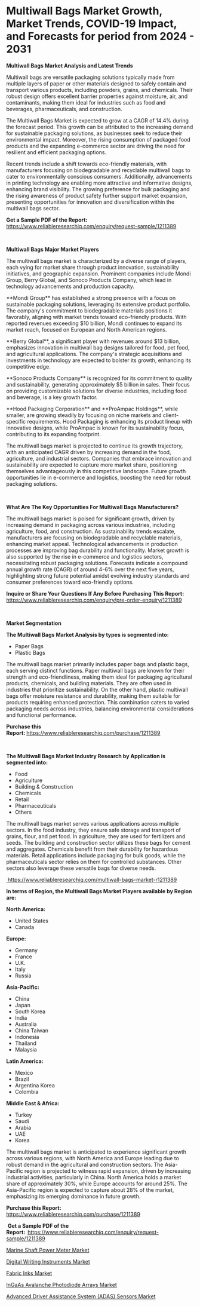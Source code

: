 <p><h1>Multiwall Bags Market Growth, Market Trends, COVID-19 Impact, and Forecasts for period from 2024 - 2031</h1></p><p><strong>Multiwall Bags Market Analysis and Latest Trends</strong></p>
<p><p>Multiwall bags are versatile packaging solutions typically made from multiple layers of paper or other materials designed to safely contain and transport various products, including powders, grains, and chemicals. Their robust design offers excellent barrier properties against moisture, air, and contaminants, making them ideal for industries such as food and beverages, pharmaceuticals, and construction.</p><p>The Multiwall Bags Market is expected to grow at a CAGR of 14.4% during the forecast period. This growth can be attributed to the increasing demand for sustainable packaging solutions, as businesses seek to reduce their environmental impact. Moreover, the rising consumption of packaged food products and the expanding e-commerce sector are driving the need for resilient and efficient packaging options.</p><p>Recent trends include a shift towards eco-friendly materials, with manufacturers focusing on biodegradable and recyclable multiwall bags to cater to environmentally conscious consumers. Additionally, advancements in printing technology are enabling more attractive and informative designs, enhancing brand visibility. The growing preference for bulk packaging and the rising awareness of product safety further support market expansion, presenting opportunities for innovation and diversification within the multiwall bags sector.</p></p>
<p><strong>Get a Sample PDF of the Report:&nbsp;</strong> <a href="https://www.reliableresearchiq.com/enquiry/request-sample/1211389?utm_campaign=1141&utm_medium=2&utm_source=Github&utm_content=ia&utm_term=05102024&utm_id=multiwall-bags">https://www.reliableresearchiq.com/enquiry/request-sample/1211389</a></p>
<p>&nbsp;</p>
<p><strong>Multiwall Bags Major Market Players</strong></p>
<p><p>The multiwall bags market is characterized by a diverse range of players, each vying for market share through product innovation, sustainability initiatives, and geographic expansion. Prominent companies include Mondi Group, Berry Global, and Sonoco Products Company, which lead in technology advancements and production capacity.</p><p>**Mondi Group** has established a strong presence with a focus on sustainable packaging solutions, leveraging its extensive product portfolio. The company's commitment to biodegradable materials positions it favorably, aligning with market trends toward eco-friendly products. With reported revenues exceeding $10 billion, Mondi continues to expand its market reach, focused on European and North American regions.</p><p>**Berry Global**, a significant player with revenues around $13 billion, emphasizes innovation in multiwall bag designs tailored for food, pet food, and agricultural applications. The company's strategic acquisitions and investments in technology are expected to bolster its growth, enhancing its competitive edge.</p><p>**Sonoco Products Company** is recognized for its commitment to quality and sustainability, generating approximately $5 billion in sales. Their focus on providing customizable solutions for diverse industries, including food and beverage, is a key growth factor.</p><p>**Hood Packaging Corporation** and **ProAmpac Holdings**, while smaller, are growing steadily by focusing on niche markets and client-specific requirements. Hood Packaging is enhancing its product lineup with innovative designs, while ProAmpac is known for its sustainability focus, contributing to its expanding footprint.</p><p>The multiwall bags market is projected to continue its growth trajectory, with an anticipated CAGR driven by increasing demand in the food, agriculture, and industrial sectors. Companies that embrace innovation and sustainability are expected to capture more market share, positioning themselves advantageously in this competitive landscape. Future growth opportunities lie in e-commerce and logistics, boosting the need for robust packaging solutions.</p></p>
<p>&nbsp;</p>
<p><strong>What Are The Key Opportunities For Multiwall Bags Manufacturers?</strong></p>
<p><p>The multiwall bags market is poised for significant growth, driven by increasing demand in packaging across various industries, including agriculture, food, and construction. As sustainability trends escalate, manufacturers are focusing on biodegradable and recyclable materials, enhancing market appeal. Technological advancements in production processes are improving bag durability and functionality. Market growth is also supported by the rise in e-commerce and logistics sectors, necessitating robust packaging solutions. Forecasts indicate a compound annual growth rate (CAGR) of around 4-6% over the next five years, highlighting strong future potential amidst evolving industry standards and consumer preferences toward eco-friendly options.</p></p>
<p><strong>Inquire or Share Your Questions If Any Before Purchasing This Report:</strong> <a href="https://www.reliableresearchiq.com/enquiry/pre-order-enquiry/1211389?utm_campaign=1141&utm_medium=2&utm_source=Github&utm_content=ia&utm_term=05102024&utm_id=multiwall-bags">https://www.reliableresearchiq.com/enquiry/pre-order-enquiry/1211389</a></p>
<p>&nbsp;</p>
<p><strong>Market Segmentation</strong></p>
<p><strong>The Multiwall Bags Market Analysis by types is segmented into:</strong></p>
<p><ul><li>Paper Bags</li><li>Plastic Bags</li></ul></p>
<p><p>The multiwall bags market primarily includes paper bags and plastic bags, each serving distinct functions. Paper multiwall bags are known for their strength and eco-friendliness, making them ideal for packaging agricultural products, chemicals, and building materials. They are often used in industries that prioritize sustainability. On the other hand, plastic multiwall bags offer moisture resistance and durability, making them suitable for products requiring enhanced protection. This combination caters to varied packaging needs across industries, balancing environmental considerations and functional performance.</p></p>
<p><strong>Purchase this Report:&nbsp;</strong><a href="https://www.reliableresearchiq.com/purchase/1211389?utm_campaign=1141&utm_medium=2&utm_source=Github&utm_content=ia&utm_term=05102024&utm_id=multiwall-bags">https://www.reliableresearchiq.com/purchase/1211389</a></p>
<p>&nbsp;</p>
<p><strong>The Multiwall Bags Market Industry Research by Application is segmented into:</strong></p>
<p><ul><li>Food</li><li>Agriculture</li><li>Building & Construction</li><li>Chemicals</li><li>Retail</li><li>Pharmaceuticals</li><li>Others</li></ul></p>
<p><p>The multiwall bags market serves various applications across multiple sectors. In the food industry, they ensure safe storage and transport of grains, flour, and pet food. In agriculture, they are used for fertilizers and seeds. The building and construction sector utilizes these bags for cement and aggregates. Chemicals benefit from their durability for hazardous materials. Retail applications include packaging for bulk goods, while the pharmaceuticals sector relies on them for controlled substances. Other sectors also leverage these versatile bags for diverse needs.</p></p>
<p><a href="https://www.reliableresearchiq.com/multiwall-bags-market-r1211389?utm_campaign=1141&utm_medium=2&utm_source=Github&utm_content=ia&utm_term=05102024&utm_id=multiwall-bags">&nbsp;https://www.reliableresearchiq.com/multiwall-bags-market-r1211389</a></p>
<p><strong>In terms of Region, the Multiwall Bags Market Players available by Region are:</strong></p>
<p>
    <p> <strong> North America: </strong>
        <ul>
            <li>United States</li>
            <li>Canada</li>
        </ul>
        </p> 
    <p> <strong> Europe: </strong>
        <ul>
            <li>Germany</li>
            <li>France</li>
            <li>U.K.</li>
            <li>Italy</li>
            <li>Russia</li>
        </ul>
        </p> 
    <p> <strong> Asia-Pacific: </strong>
        <ul>
            <li>China</li>
            <li>Japan</li>
            <li>South Korea</li>
            <li>India</li>
            <li>Australia</li>
            <li>China Taiwan</li>
            <li>Indonesia</li>
            <li>Thailand</li>
            <li>Malaysia</li>
        </ul>
        </p> 
    <p> <strong> Latin America: </strong>
        <ul>
            <li>Mexico</li>
            <li>Brazil</li>
            <li>Argentina Korea</li>
            <li>Colombia</li>
        </ul>
        </p> 
    <p> <strong> Middle East & Africa: </strong>
        <ul>
            <li>Turkey</li>
            <li>Saudi</li>
            <li>Arabia</li>
            <li>UAE</li>
            <li>Korea</li>
        </ul>
    </p>
    </p>
<p><p>The multiwall bags market is anticipated to experience significant growth across various regions, with North America and Europe leading due to robust demand in the agricultural and construction sectors. The Asia-Pacific region is projected to witness rapid expansion, driven by increasing industrial activities, particularly in China. North America holds a market share of approximately 30%, while Europe accounts for around 25%. The Asia-Pacific region is expected to capture about 28% of the market, emphasizing its emerging dominance in future growth.</p></p>
<p><strong>Purchase this Report: </strong><a href="https://www.reliableresearchiq.com/purchase/1211389?utm_campaign=1141&utm_medium=2&utm_source=Github&utm_content=ia&utm_term=05102024&utm_id=multiwall-bags">https://www.reliableresearchiq.com/purchase/1211389</a></p>
<p>&nbsp;<strong>Get a Sample PDF of the Report:&nbsp;&nbsp;</strong><a href="https://www.reliableresearchiq.com/enquiry/request-sample/1211389?utm_campaign=1141&utm_medium=2&utm_source=Github&utm_content=ia&utm_term=05102024&utm_id=multiwall-bags">https://www.reliableresearchiq.com/enquiry/request-sample/1211389</a></p>
<p><strong></strong></p>
<p><p><a href="https://www.linkedin.com/pulse/global-marine-shaft-power-meter-industry-analysis-report-market-uhalc?utm_campaign=1141&utm_medium=2&utm_source=Github&utm_content=ia&utm_term=05102024&utm_id=multiwall-bags">Marine Shaft Power Meter Market</a></p><p><a href="https://www.linkedin.com/pulse/digital-writing-instruments-market-outlook-current-tfwpe?utm_campaign=1141&utm_medium=2&utm_source=Github&utm_content=ia&utm_term=05102024&utm_id=multiwall-bags">Digital Writing Instruments Market</a></p><p><a href="https://github.com/AlesiaDushku574/Market-Research-Report-List-1/blob/main/fabric-inks-market.md?utm_campaign=1141&utm_medium=2&utm_source=Github&utm_content=ia&utm_term=05102024&utm_id=multiwall-bags">Fabric Inks Market</a></p><p><a href="https://issuu.com/reportprime-2/docs/ingaas-avalanche-photodiode-arrays-_69ec4a05e1cc91?utm_campaign=1141&utm_medium=2&utm_source=Github&utm_content=ia&utm_term=05102024&utm_id=multiwall-bags">InGaAs Avalanche Photodiode Arrays Market</a></p><p><a href="https://github.com/CarolLPettway/Market-Research-Report-List-1/blob/main/advanced-driver-assistance-system-adas-sensors-market.md?utm_campaign=1141&utm_medium=2&utm_source=Github&utm_content=ia&utm_term=05102024&utm_id=multiwall-bags">Advanced Driver Assistance System (ADAS) Sensors Market</a></p></p>